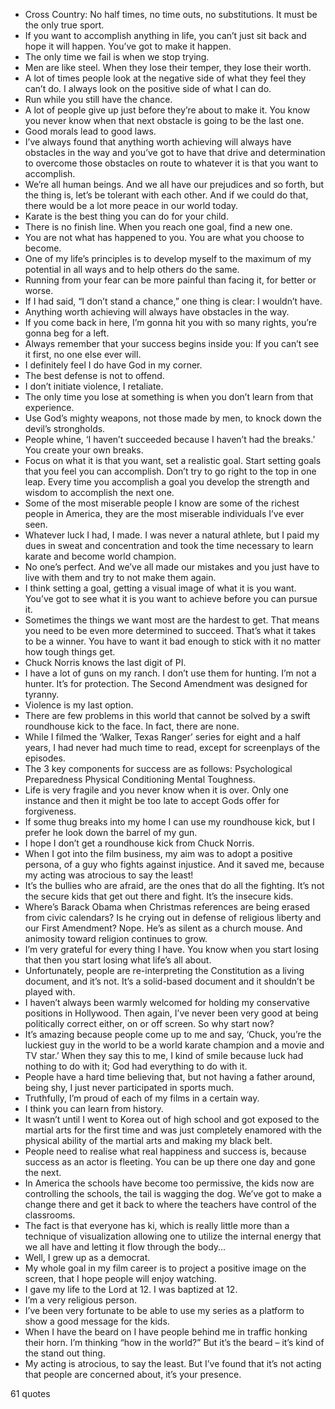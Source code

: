  - Cross Country: No half times, no time outs, no substitutions. It must be the only true sport.
 - If you want to accomplish anything in life, you can’t just sit back and hope it will happen. You’ve got to make it happen.
 - The only time we fail is when we stop trying.
 - Men are like steel. When they lose their temper, they lose their worth.
 - A lot of times people look at the negative side of what they feel they can’t do. I always look on the positive side of what I can do.
 - Run while you still have the chance.
 - A lot of people give up just before they’re about to make it. You know you never know when that next obstacle is going to be the last one.
 - Good morals lead to good laws.
 - I’ve always found that anything worth achieving will always have obstacles in the way and you’ve got to have that drive and determination to overcome those obstacles on route to whatever it is that you want to accomplish.
 - We’re all human beings. And we all have our prejudices and so forth, but the thing is, let’s be tolerant with each other. And if we could do that, there would be a lot more peace in our world today.
 - Karate is the best thing you can do for your child.
 - There is no finish line. When you reach one goal, find a new one.
 - You are not what has happened to you. You are what you choose to become.
 - One of my life’s principles is to develop myself to the maximum of my potential in all ways and to help others do the same.
 - Running from your fear can be more painful than facing it, for better or worse.
 - If I had said, “I don’t stand a chance,” one thing is clear: I wouldn’t have.
 - Anything worth achieving will always have obstacles in the way.
 - If you come back in here, I’m gonna hit you with so many rights, you’re gonna beg for a left.
 - Always remember that your success begins inside you: If you can’t see it first, no one else ever will.
 - I definitely feel I do have God in my corner.
 - The best defense is not to offend.
 - I don’t initiate violence, I retaliate.
 - The only time you lose at something is when you don’t learn from that experience.
 - Use God’s mighty weapons, not those made by men, to knock down the devil’s strongholds.
 - People whine, ‘I haven’t succeeded because I haven’t had the breaks.’ You create your own breaks.
 - Focus on what it is that you want, set a realistic goal. Start setting goals that you feel you can accomplish. Don’t try to go right to the top in one leap. Every time you accomplish a goal you develop the strength and wisdom to accomplish the next one.
 - Some of the most miserable people I know are some of the richest people in America, they are the most miserable individuals I’ve ever seen.
 - Whatever luck I had, I made. I was never a natural athlete, but I paid my dues in sweat and concentration and took the time necessary to learn karate and become world champion.
 - No one’s perfect. And we’ve all made our mistakes and you just have to live with them and try to not make them again.
 - I think setting a goal, getting a visual image of what it is you want. You’ve got to see what it is you want to achieve before you can pursue it.
 - Sometimes the things we want most are the hardest to get. That means you need to be even more determined to succeed. That’s what it takes to be a winner. You have to want it bad enough to stick with it no matter how tough things get.
 - Chuck Norris knows the last digit of PI.
 - I have a lot of guns on my ranch. I don’t use them for hunting. I’m not a hunter. It’s for protection. The Second Amendment was designed for tyranny.
 - Violence is my last option.
 - There are few problems in this world that cannot be solved by a swift roundhouse kick to the face. In fact, there are none.
 - While I filmed the ‘Walker, Texas Ranger’ series for eight and a half years, I had never had much time to read, except for screenplays of the episodes.
 - The 3 key components for success are as follows: Psychological Preparedness Physical Conditioning Mental Toughness.
 - Life is very fragile and you never know when it is over. Only one instance and then it might be too late to accept Gods offer for forgiveness.
 - If some thug breaks into my home I can use my roundhouse kick, but I prefer he look down the barrel of my gun.
 - I hope I don’t get a roundhouse kick from Chuck Norris.
 - When I got into the film business, my aim was to adopt a positive persona, of a guy who fights against injustice. And it saved me, because my acting was atrocious to say the least!
 - It’s the bullies who are afraid, are the ones that do all the fighting. It’s not the secure kids that get out there and fight. It’s the insecure kids.
 - Where’s Barack Obama when Christmas references are being erased from civic calendars? Is he crying out in defense of religious liberty and our First Amendment? Nope. He’s as silent as a church mouse. And animosity toward religion continues to grow.
 - I’m very grateful for every thing I have. You know when you start losing that then you start losing what life’s all about.
 - Unfortunately, people are re-interpreting the Constitution as a living document, and it’s not. It’s a solid-based document and it shouldn’t be played with.
 - I haven’t always been warmly welcomed for holding my conservative positions in Hollywood. Then again, I’ve never been very good at being politically correct either, on or off screen. So why start now?
 - It’s amazing because people come up to me and say, ‘Chuck, you’re the luckiest guy in the world to be a world karate champion and a movie and TV star.’ When they say this to me, I kind of smile because luck had nothing to do with it; God had everything to do with it.
 - People have a hard time believing that, but not having a father around, being shy, I just never participated in sports much.
 - Truthfully, I’m proud of each of my films in a certain way.
 - I think you can learn from history.
 - It wasn’t until I went to Korea out of high school and got exposed to the martial arts for the first time and was just completely enamored with the physical ability of the martial arts and making my black belt.
 - People need to realise what real happiness and success is, because success as an actor is fleeting. You can be up there one day and gone the next.
 - In America the schools have become too permissive, the kids now are controlling the schools, the tail is wagging the dog. We’ve got to make a change there and get it back to where the teachers have control of the classrooms.
 - The fact is that everyone has ki, which is really little more than a technique of visualization allowing one to utilize the internal energy that we all have and letting it flow through the body...
 - Well, I grew up as a democrat.
 - My whole goal in my film career is to project a positive image on the screen, that I hope people will enjoy watching.
 - I gave my life to the Lord at 12. I was baptized at 12.
 - I’m a very religious person.
 - I’ve been very fortunate to be able to use my series as a platform to show a good message for the kids.
 - When I have the beard on I have people behind me in traffic honking their horn. I’m thinking “how in the world?” But it’s the beard – it’s kind of the stand out thing.
 - My acting is atrocious, to say the least. But I’ve found that it’s not acting that people are concerned about, it’s your presence.

61 quotes